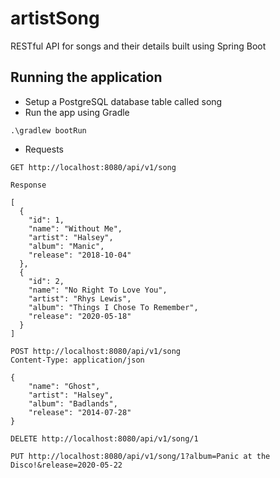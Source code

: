 # artistSong
RESTful API for songs and their details built using Spring Boot

## Running the application

- Setup a PostgreSQL database table called song
- Run the app using Gradle
```
.\gradlew bootRun
```
- Requests
```
GET http://localhost:8080/api/v1/song

Response

[
  {
    "id": 1,
    "name": "Without Me",
    "artist": "Halsey",
    "album": "Manic",
    "release": "2018-10-04"
  },
  {
    "id": 2,
    "name": "No Right To Love You",
    "artist": "Rhys Lewis",
    "album": "Things I Chose To Remember",
    "release": "2020-05-18"
  }
]
```

```
POST http://localhost:8080/api/v1/song
Content-Type: application/json

{
    "name": "Ghost",
    "artist": "Halsey",
    "album": "Badlands",
    "release": "2014-07-28"
}
```

```
DELETE http://localhost:8080/api/v1/song/1
```

```
PUT http://localhost:8080/api/v1/song/1?album=Panic at the Disco!&release=2020-05-22
```